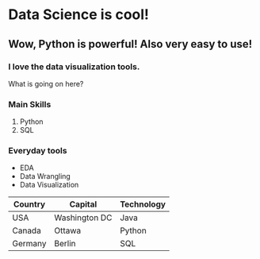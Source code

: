 # Data Science is cool!

## Wow, Python is powerful! Also very easy to use!

### I love the data visualization tools.
What is going on here?

### Main Skills
1. Python
2. SQL

### Everyday tools
- EDA
- Data Wrangling
- Data Visualization

|Country|Capital|Technology|
|----|----|----|
|USA|Washington DC|Java|
|Canada|Ottawa|Python|
|Germany|Berlin|SQL|
